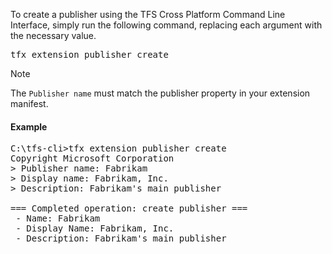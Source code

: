 To create a publisher using the TFS Cross Platform Command Line Interface, simply run the following command, replacing each argument with the necessary value.

<pre>tfx extension publisher create</pre>

> [!NOTE]
> The `Publisher name` must match the publisher property in your extension manifest.

#### Example

<pre>C:\tfs-cli>tfx extension publisher create
Copyright Microsoft Corporation
> Publisher name: Fabrikam
> Display name: Fabrikam, Inc.
> Description: Fabrikam's main publisher

=== Completed operation: create publisher ===
 - Name: Fabrikam
 - Display Name: Fabrikam, Inc.
 - Description: Fabrikam's main publisher</pre>
